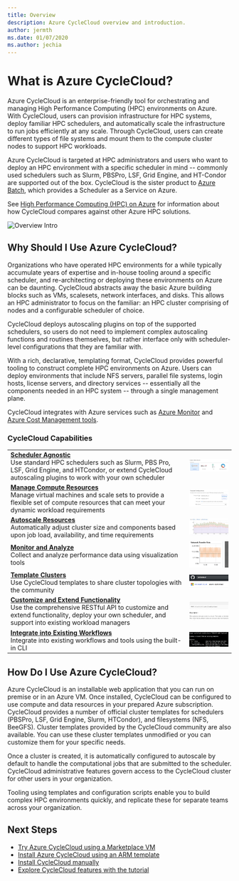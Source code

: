 ```yaml
---
title: Overview
description: Azure CycleCloud overview and introduction.
author: jermth
ms.date: 01/07/2020
ms.author: jechia
---
```


# What is Azure CycleCloud?

Azure CycleCloud is an enterprise-friendly tool for orchestrating and managing High Performance Computing (HPC) environments on Azure. With CycleCloud, users can provision infrastructure for HPC systems, deploy familiar HPC schedulers, and automatically scale the infrastructure to run jobs efficiently at any scale. Through CycleCloud, users can create different types of file systems and mount them to the compute cluster nodes to support HPC workloads.

Azure CycleCloud is targeted at HPC administrators and users who want to deploy an HPC environment with a specific scheduler in mind -- commonly used schedulers such as Slurm, PBSPro, LSF, Grid Engine, and HT-Condor are supported out of the box. CycleCloud is the sister product to [Azure Batch](https://docs.microsoft.com/azure/batch/batch-technical-overview), which provides a Scheduler as a Service on Azure.

See [High Performance Computing (HPC) on Azure](https://docs.microsoft.com/azure/architecture/topics/high-performance-computing/) for information about how CycleCloud compares against other Azure HPC solutions.

![Overview Intro](~/images/overview-gui.png)

[//]: # (Rob will provide a video that should work?)

## Why Should I Use Azure CycleCloud?

Organizations who have operated HPC environments for a while typically accumulate years of expertise and in-house tooling around a specific scheduler, and re-architecting or deploying these environments on Azure can be daunting. CycleCloud abstracts away the basic Azure building blocks such as VMs, scalesets, network interfaces, and disks. This allows an HPC administrator to focus on the familiar: an HPC cluster comprising of nodes and a configurable scheduler of choice.

CycleCloud deploys autoscaling plugins on top of the supported schedulers, so users do not need to implement complex autoscaling functions and routines themselves, but rather interface only with scheduler-level configurations that they are familiar with.

With a rich, declarative, templating format, CycleCloud provides powerful tooling to construct complete HPC environments on Azure. Users can deploy environments that include NFS servers, parallel file systems, login hosts, license servers, and directory services -- essentially all the components needed in an HPC system -- through a single management plane.

CycleCloud integrates with Azure services such as [Azure Monitor](https://docs.microsoft.com/azure/azure-monitor/overview) and [Azure Cost Management tools](https://docs.microsoft.com/azure/cost-management/overview-cost-mgt).

### CycleCloud Capabilities

[//]: # (might want to convert this to a table with mini screenshots similar to App Insights overview)

|  |  |
| --- | --- |
| [**Scheduler Agnostic**](./scheduler-integration.md)<br>Use standard HPC schedulers such as Slurm, PBS Pro, LSF, Grid Engine, and HTCondor, or extend CycleCloud autoscaling plugins to work with your own scheduler  | ![Schedulers sample](./images/overview-schedulers-tn.png)  |
| [**Manage Compute Resources**](./how-to/start-cluster.md)<br>Manage virtual machines and scale sets to provide a flexible set of compute resources that can meet your dynamic workload requirements | ![Compute resources sample](./images/overview-nodes-tn.png) |
| [**Autoscale Resources**](./concepts/scheduling.md)<br>Automatically adjust cluster size and components based upon job load, availability, and time requirements | ![Autoscale sample](./images/overview-scaling-tn.png) |
| [**Monitor and Analyze**](./concepts/monitoring.md)<br>Collect and analyze performance data using visualization tools | ![Monitor sample](./images/overview-monitor-tn.png) |
| [**Template Clusters**](./download-cluster-templates.md)<br>Use CycleCloud templates to share cluster topologies with the community | ![Template sample](./images/overview-github-tn.png) |
| [**Customize and Extend Functionality**](./api.md)<br>Use the comprehensive RESTful API to customize and extend functionality, deploy your own scheduler, and support into existing workload managers | ![REST sample](./images/overview-rest-tn.png) |
| [**Integrate into Existing Workflows**](./how-to/install-cyclecloud-cli.md)<br>Integrate into existing workflows and tools using the built-in CLI | ![CLI sample](./images/overview-cli-tn.png) |

## How Do I Use Azure CycleCloud?

Azure CycleCloud is an installable web application that you can run on premise or in an Azure VM. Once installed, CycleCloud can be configured to use compute and data resources in your prepared Azure subscription. CycleCloud provides a number of official cluster templates for schedulers (PBSPro, LSF, Grid Engine, Slurm, HTCondor), and filesystems (NFS, BeeGFS). Cluster templates provided by the CycleCloud community are also available. You can use these cluster templates unmodified or you can customize them for your specific needs.

Once a cluster is created, it is automatically configured to autoscale by default to handle the computational jobs that are submitted to the scheduler. CycleCloud administrative features govern access to the CycleCloud cluster for other users in your organization.

Tooling using templates and configuration scripts enable you to build complex HPC environments quickly, and replicate these for separate teams across your organization.

[//]: # (## What cluster types are available?)

## Next Steps

* [Try Azure CycleCloud using a Marketplace VM](qs-install-marketplace.md)
* [Install Azure CycleCloud using an ARM template](qs-install-arm.md)
* [Install CycleCloud manually](qs-install-manual.md)
* [Explore CycleCloud features with the tutorial](./tutorials/create-cluster.md)
